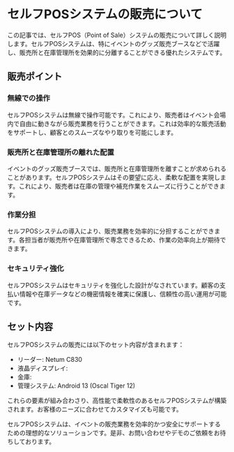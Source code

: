 # セルフPOSシステムの販売について

この記事では、セルフPOS（Point of Sale）システムの販売について詳しく説明します。セルフPOSシステムは、特にイベントのグッズ販売ブースなどで活躍し、販売所と在庫管理所を効果的に分離することができる優れたシステムです。

## 販売ポイント

### 無線での操作
セルフPOSシステムは無線で操作可能です。これにより、販売者はイベント会場内で自由に動きながら販売業務を行うことができます。これは効率的な販売活動をサポートし、顧客とのスムーズなやり取りを可能にします。

### 販売所と在庫管理所の離れた配置
イベントのグッズ販売ブースでは、販売所と在庫管理所を離すことが求められることがあります。セルフPOSシステムはその要望に応え、柔軟な配置を実現します。これにより、販売者は在庫の管理や補充作業をスムーズに行うことができます。

### 作業分担
セルフPOSシステムの導入により、販売業務を効率的に分担することができます。各担当者が販売所や在庫管理所で専念できるため、作業の効率向上が期待できます。

### セキュリティ強化
セルフPOSシステムはセキュリティを強化した設計がなされています。顧客の支払い情報や在庫データなどの機密情報を確実に保護し、信頼性の高い運用が可能です。

## セット内容

セルフPOSシステムの販売には以下のセット内容が含まれます：

- リーダー: Netum C830
- 液晶ディスプレイ: 
- 金庫: 
- 管理システム: Android 13 (Oscal Tiger 12)

これらの要素が組み合わさり、高性能で柔軟性のあるセルフPOSシステムが構築されます。お客様のニーズに合わせてカスタマイズも可能です。

セルフPOSシステムは、イベントの販売業務を効率的かつ安全にサポートするための理想的なソリューションです。是非、お問い合わせやデモのご依頼をお待ちしております。
